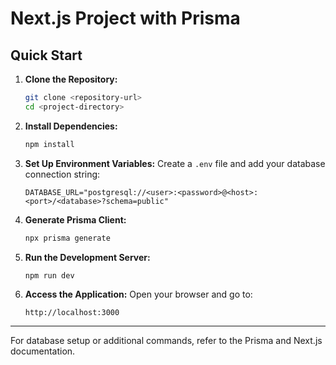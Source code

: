 # Next.js Project with Prisma

## Quick Start

1. **Clone the Repository:**
   ```bash
   git clone <repository-url>
   cd <project-directory>
   ```

2. **Install Dependencies:**
   ```bash
   npm install
   ```

3. **Set Up Environment Variables:**
   Create a `.env` file and add your database connection string:
   ```env
   DATABASE_URL="postgresql://<user>:<password>@<host>:<port>/<database>?schema=public"
   ```

4. **Generate Prisma Client:**
   ```bash
   npx prisma generate
   ```

5. **Run the Development Server:**
   ```bash
   npm run dev
   ```

5. **Access the Application:**
   Open your browser and go to:
   ```
   http://localhost:3000
   ```

---

For database setup or additional commands, refer to the Prisma and Next.js documentation.
